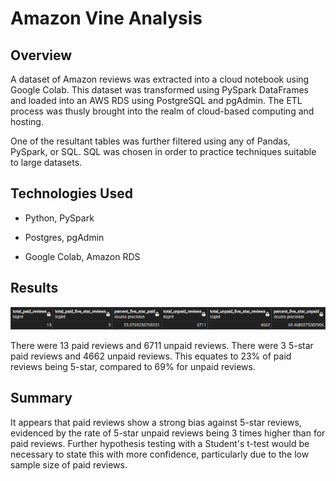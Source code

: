 # Amazon Vine Analysis

## Overview

A dataset of Amazon reviews was extracted into a cloud notebook using Google Colab. This dataset was transformed using PySpark DataFrames and loaded into an AWS RDS using PostgreSQL and pgAdmin. The ETL process was thusly brought into the realm of cloud-based computing and hosting.

One of the resultant tables was further filtered using any of Pandas, PySpark, or SQL. SQL was chosen in order to practice techniques suitable to large datasets.

## Technologies Used

* Python, PySpark

* Postgres, pgAdmin

* Google Colab, Amazon RDS

## Results

![vine_analysis](./vine_review_analysis.png)

There were 13 paid reviews and 6711 unpaid reviews. There were 3 5-star paid reviews and 4662 unpaid reviews. This equates to 23% of paid reviews being 5-star, compared to 69% for unpaid reviews.

## Summary

It appears that paid reviews show a strong bias against 5-star reviews, evidenced by the rate of 5-star unpaid reviews being 3 times higher than for paid reviews. Further hypothesis testing with a Student's t-test would be necessary to state this with more confidence, particularly due to the low sample size of paid reviews.


